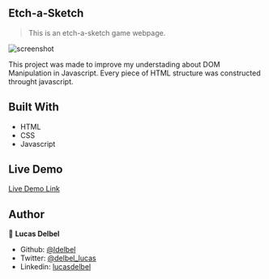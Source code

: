 ## Etch-a-Sketch

> This is an etch-a-sketch game webpage.

![screenshot](./images/youtubeclonepage.png)

This project was made to improve my understading about DOM Manipulation in Javascript. Every piece of HTML structure was constructed throught javascript.

## Built With
- HTML
- CSS
- Javascript

## Live Demo

[Live Demo Link]()

## Author

👤 **Lucas Delbel**

- Github: [@ldelbel](https://github.com/ldelbel)
- Twitter: [@delbel_lucas](https://twitter.com/delbel_lucas)
- Linkedin: [lucasdelbel](https://linkedin.com/in/lucasdelbel)
